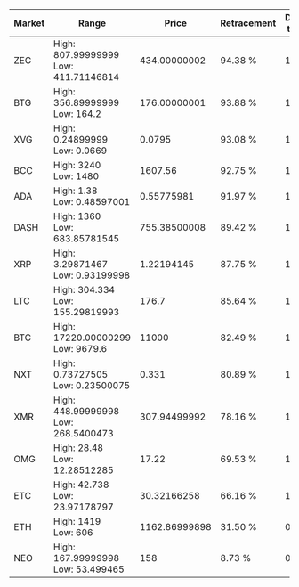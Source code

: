 | Market | Range | Price| Retracement | Doubles to 50% |
| --- | --- | --- | --- | --- |
| ZEC | High: 807.99999999<br />Low: 411.71146814 | 434.00000002 | 94.38 % | 1.41 |
| BTG | High: 356.89999999<br />Low: 164.2 | 176.00000001 | 93.88 % | 1.48 |
| XVG | High: 0.24899999<br />Low: 0.0669 | 0.0795 | 93.08 % | 1.99 |
| BCC | High: 3240<br />Low: 1480 | 1607.56 | 92.75 % | 1.47 |
| ADA | High: 1.38<br />Low: 0.48597001 | 0.55775981 | 91.97 % | 1.67 |
| DASH | High: 1360<br />Low: 683.85781545 | 755.38500008 | 89.42 % | 1.35 |
| XRP | High: 3.29871467<br />Low: 0.93199998 | 1.22194145 | 87.75 % | 1.73 |
| LTC | High: 304.334<br />Low: 155.29819993 | 176.7 | 85.64 % | 1.30 |
| BTC | High: 17220.00000299<br />Low: 9679.6 | 11000 | 82.49 % | 1.22 |
| NXT | High: 0.73727505<br />Low: 0.23500075 | 0.331 | 80.89 % | 1.47 |
| XMR | High: 448.99999998<br />Low: 268.5400473 | 307.94499992 | 78.16 % | 1.17 |
| OMG | High: 28.48<br />Low: 12.28512285 | 17.22 | 69.53 % | 1.18 |
| ETC | High: 42.738<br />Low: 23.97178797 | 30.32166258 | 66.16 % | 1.10 |
| ETH | High: 1419<br />Low: 606 | 1162.86999898 | 31.50 % | 0.00 |
| NEO | High: 167.99999998<br />Low: 53.499465 | 158 | 8.73 % | 0.00 |
